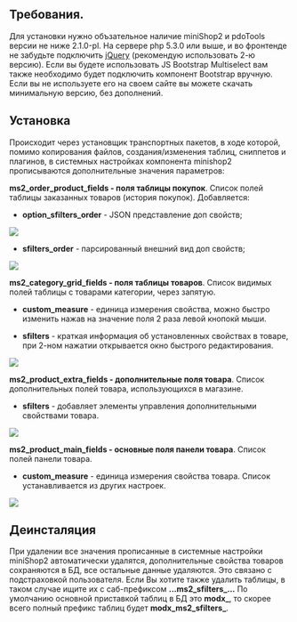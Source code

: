 ## Требования.

Для установки нужно объзательное наличие miniShop2 и pdoTools версии не ниже
2.1.0-pl. На сервере php 5.3.0 или выше, и во фронтенде не забудьте подключить
[jQuery](https://jquery.com/) (рекомендую использовать 2-ю версию).
Если вы будете использовать JS Bootstrap Multiselect вам также необходимо будет
подключить компонент Bootstrap вручную. Если вы не используете его на своем сайте
вы можете скачать минимальную версию, без дополнений.

## Установка

Происходит через установщик транспортных пакетов, в ходе которой, помимо
копирования файлов, создания/изменения таблиц, сниппетов и плагинов, в системных
настройках компонента minishop2 прописываются дополнительные значения
параметров:

**ms2_order_product_fields - поля таблицы покупок**. Список полей таблицы
заказанных товаров (история покупок). Добавляется:

* **option_sfilters_order** - JSON представление доп свойств;

[![](https://file.modx.pro/files/3/f/9/3f9594649fef6141e74db7f2387f8c2as.jpg)](https://file.modx.pro/files/3/f/9/3f9594649fef6141e74db7f2387f8c2a.png)

* **sfilters_order** - парсированный внешний вид доп свойств;

[![](https://file.modx.pro/files/2/f/1/2f1750f4355ee0d864aa8b70947d81e4s.jpg)](https://file.modx.pro/files/2/f/1/2f1750f4355ee0d864aa8b70947d81e4.png)

**ms2_category_grid_fields - поля таблицы товаров**. Список видимых полей
таблицы с товарами категории, через запятую.

* **custom_measure** - единица измерения свойства, можно быстро изменить нажав на
	значение поля 2 раза левой кнопокй мыши.

* **sfilters** - краткая информация об установленных свойствах в товаре, при 2-ном
	нажатии открывается окно быстрого редактирования.

[![](https://file.modx.pro/files/0/8/a/08ac89e6b6d070c21ec194f28ef31b6as.jpg)](https://file.modx.pro/files/0/8/a/08ac89e6b6d070c21ec194f28ef31b6a.png)

**ms2_product_extra_fields - дополнительные поля товара**. Список дополнительных
полей товара, использующихся в магазине.

* **sfilters** - добавляет элементы управления дополнительными свойствами товара.

[![](https://file.modx.pro/files/0/7/8/0785b66a8d941314d76eede576c76818s.jpg)](https://file.modx.pro/files/0/7/8/0785b66a8d941314d76eede576c76818.png)


**ms2_product_main_fields - основные поля панели товара**. Список полей панели товара.

* **custom_measure** - единица измерения свойства товара. Список устанавливается
из других настроек.

[![](https://file.modx.pro/files/8/b/3/8b343d51d05a9eeccc3cc55fb85728fas.jpg)](https://file.modx.pro/files/8/b/3/8b343d51d05a9eeccc3cc55fb85728fa.png)

## Деинсталяция

При удалении все значения прописанные в системные настройки miniShop2
автоматически удалятся, дополнительные свойства товаров сохраняются в БД, все
остальные данные удаляются. Это связано с подстраховкой пользователя. Если Вы
хотите также удалить таблицы, в таком случае ищите их с саб-префиксом
**...ms2_sfilters_...** По умолчанию основной приставкой таблиц в БД это
**modx_**, то скорее всего полный префикс таблиц будет **modx_ms2_sfilters_**.
